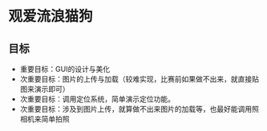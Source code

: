 # 观爱流浪猫狗
## 目标
- 重要目标：GUI的设计与美化
- 次重要目标：图片的上传与加载（较难实现，比赛前如果做不出来，就直接贴图来演示即可）
- 次重要目标：调用定位系统，简单演示定位功能。
- 次重要目标：涉及到图片上传，就算做不出来图片的加载等，也最好能调用照相机来简单拍照


 
